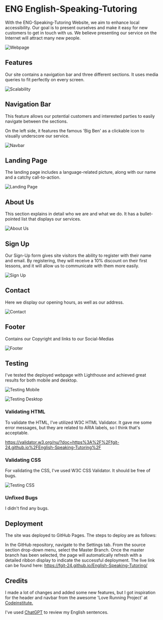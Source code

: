 # ENG English-Speaking-Tutoring
With the ENG-Speaking-Tutoring Website, we aim to enhance local accessibility.
Our goal is to present ourselves and make it easy for new customers to get in touch with us.
We believe presenting our service on the Internet will attract many new people.

![Webpage](/readme-images/1-Webpage.png)


## Features
Our site contains a navigation bar and three different sections.
It uses media queries to fit perfectly on every screen.

![Scalability](/readme-images/2-scalability.png)


## Navigation Bar
This feature allows our potential customers and interested parties to easily navigate between the sections.

On the left side, it features the famous 'Big Ben' as a clickable icon to visually underscore our service.

![Navbar](/readme-images/3-navbar.png)


## Landing Page
The landing page includes a language-related picture, along with our name and a catchy call-to-action.

![Landing Page](/readme-images/4-landing-page.png)


## About Us
This section explains in detail who we are and what we do. It has a bullet-pointed list that displays our services.

![About Us](/readme-images/5-about-us.png)


## Sign Up
Our Sign-Up form gives site visitors the ability to register with their name and email.
By registering, they will receive a 10% discount on their first lessons, and it will allow us to communicate with them more easily.

![Sign Up](/readme-images/6-sign-up-form.png)


## Contact
Here we display our opening hours, as well as our address.

![Contact](/readme-images/7-contact.png)


## Footer
Contains our Copyright and links to our Social-Medias

![Footer](/readme-images/8-footer.png)


## Testing
I've tested the deployed webpage with Lighthouse and achieved great results for both mobile and desktop.

![Testing Mobile](/readme-images/9-testing-mobile.png)

![Testing Desktop](/readme-images/10-testing-desktop.png)


### Validating HTML
To validate the HTML, I've utilized W3C HTML Validator. It gave me some error messages, but they are related to ARIA labels, so I think that's acceptable.

https://validator.w3.org/nu/?doc=https%3A%2F%2Ffgit-24.github.io%2FEnglish-Speaking-Tutoring%2F


### Validating CSS
For validating the CSS, I've used W3C CSS Validator. It should be free of bugs.

![Testing CSS](/readme-images/11-testing-css.png)

### Unfixed Bugs
I didn't find any bugs.


## Deployment
The site was deployed to GitHub Pages. The steps to deploy are as follows:

In the GitHub repository, navigate to the Settings tab.
From the source section drop-down menu, select the Master Branch.
Once the master branch has been selected, the page will automatically refresh with a detailed ribbon display to indicate the successful deployment.
The live link can be found here: https://fgit-24.github.io/English-Speaking-Tutoring/


## Credits
I made a lot of changes and added some new features, but I got inspiration for the header and navbar from the awesome 'Love Running Project' at [Codeinstitute.](https://codeinstitute.net)

I've used [ChatGPT](https://chatgpt.com/) to review my English sentences.